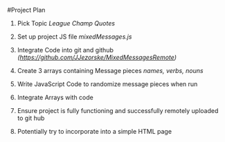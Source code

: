 #Project Plan

1. Pick Topic
    *League Champ Quotes*
2. Set up project JS file
    *mixedMessages.js*
3. Integrate Code into git and github
    *(https://github.com/JJezorske/MixedMessagesRemote)*
4. Create 3 arrays containing Message pieces
    *names, verbs, nouns*
5. Write JavaScript Code to randomize message pieces when run

6. Integrate Arrays with code

7. Ensure project is fully functioning and successfully remotely uploaded to git hub

8. Potentially try to incorporate into a simple HTML page